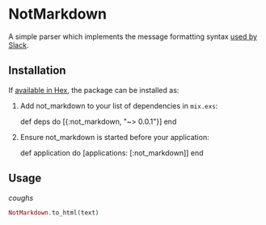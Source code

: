 # NotMarkdown

A simple parser which implements the message formatting syntax [used by Slack](https://get.slack.help/hc/en-us/articles/202288908-Formatting-your-messages).

## Installation

If [available in Hex](https://hex.pm/docs/publish), the package can be installed as:

  1. Add not_markdown to your list of dependencies in `mix.exs`:

        def deps do
          [{:not_markdown, "~> 0.0.1"}]
        end

  2. Ensure not_markdown is started before your application:

        def application do
          [applications: [:not_markdown]]
        end

## Usage

*coughs*

```elixir
NotMarkdown.to_html(text)
```
